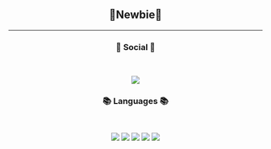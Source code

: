 
<!--
**gwonvely/gwonvely** is a ✨ _special_ ✨ repository because its `README.md` (this file) appears on your GitHub profile.

Here are some ideas to get you started:

- 🔭 I’m currently working on ...
- 🌱 I’m currently learning ...
- 👯 I’m looking to collaborate on ...
- 🤔 I’m looking for help with ...
- 💬 Ask me about ...
- 📫 How to reach me: ...
- 😄 Pronouns: ...
- ⚡ Fun fact: ...
-->
<h2 align="center">🌱Newbie🌱 </h2>
<hr>
<h3 align="center"><b>💌 Social 💌 </b></h3>
</br>
<p align="center">
<a href="mailto:scoci@gachon.ac.kr><img src="https://img.shields.io/badge/Gmail-D14836?style=for-the-badge&logo=gmail&logoColor=white&link=mailto:scoci@gachon.ac.kr"/></a>
<a href="https://www.instagram.com/gwonvely"><img src="https://img.shields.io/badge/Instagram-%23E4405F.svg?style=for-the-badge&logo=Instagram&logoColor=white&link=https://www.instagram.com/gwonvely"/></a>


<h3 align="center"><b>📚 Languages 📚</b></h3>
</br>
<p align="center">
<img src="https://img.shields.io/badge/python-3670A0?style=for-the-badge&logo=python&logoColor=ffdd54"/>
<img src="https://img.shields.io/badge/c++-%2300599C.svg?style=for-the-badge&logo=c%2B%2B&logoColor=white"/>
<img src="https://img.shields.io/badge/c%23-%23239120.svg?style=for-the-badge&logo=c-sharp&logoColor=white"/>
<img src="https://img.shields.io/badge/Firebase-039BE5?style=for-the-badge&logo=Firebase&logoColor=white"/>
<img src="https://img.shields.io/badge/Brave-FB542B?style=for-the-badge&logo=Brave&logoColor=white"/>
</p>
